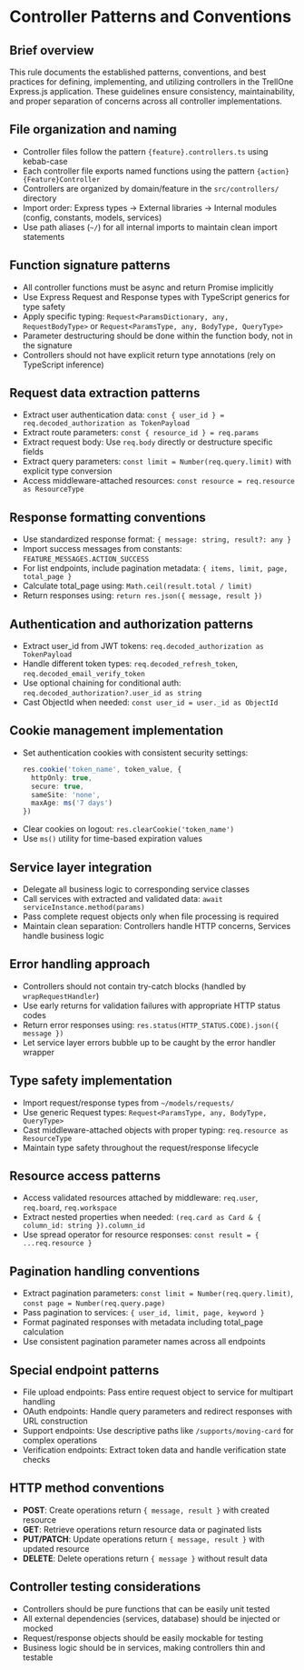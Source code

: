 # Controller Patterns and Conventions

## Brief overview

This rule documents the established patterns, conventions, and best practices for defining, implementing, and utilizing controllers in the TrellOne Express.js application. These guidelines ensure consistency, maintainability, and proper separation of concerns across all controller implementations.

## File organization and naming

- Controller files follow the pattern `{feature}.controllers.ts` using kebab-case
- Each controller file exports named functions using the pattern `{action}{Feature}Controller`
- Controllers are organized by domain/feature in the `src/controllers/` directory
- Import order: Express types → External libraries → Internal modules (config, constants, models, services)
- Use path aliases (`~/`) for all internal imports to maintain clean import statements

## Function signature patterns

- All controller functions must be async and return Promise<void> implicitly
- Use Express Request and Response types with TypeScript generics for type safety
- Apply specific typing: `Request<ParamsDictionary, any, RequestBodyType>` or `Request<ParamsType, any, BodyType, QueryType>`
- Parameter destructuring should be done within the function body, not in the signature
- Controllers should not have explicit return type annotations (rely on TypeScript inference)

## Request data extraction patterns

- Extract user authentication data: `const { user_id } = req.decoded_authorization as TokenPayload`
- Extract route parameters: `const { resource_id } = req.params`
- Extract request body: Use `req.body` directly or destructure specific fields
- Extract query parameters: `const limit = Number(req.query.limit)` with explicit type conversion
- Access middleware-attached resources: `const resource = req.resource as ResourceType`

## Response formatting conventions

- Use standardized response format: `{ message: string, result?: any }`
- Import success messages from constants: `FEATURE_MESSAGES.ACTION_SUCCESS`
- For list endpoints, include pagination metadata: `{ items, limit, page, total_page }`
- Calculate total_page using: `Math.ceil(result.total / limit)`
- Return responses using: `return res.json({ message, result })`

## Authentication and authorization patterns

- Extract user_id from JWT tokens: `req.decoded_authorization as TokenPayload`
- Handle different token types: `req.decoded_refresh_token`, `req.decoded_email_verify_token`
- Use optional chaining for conditional auth: `req.decoded_authorization?.user_id as string`
- Cast ObjectId when needed: `const user_id = user._id as ObjectId`

## Cookie management implementation

- Set authentication cookies with consistent security settings:
  ```typescript
  res.cookie('token_name', token_value, {
    httpOnly: true,
    secure: true,
    sameSite: 'none',
    maxAge: ms('7 days')
  })
  ```
- Clear cookies on logout: `res.clearCookie('token_name')`
- Use `ms()` utility for time-based expiration values

## Service layer integration

- Delegate all business logic to corresponding service classes
- Call services with extracted and validated data: `await serviceInstance.method(params)`
- Pass complete request objects only when file processing is required
- Maintain clean separation: Controllers handle HTTP concerns, Services handle business logic

## Error handling approach

- Controllers should not contain try-catch blocks (handled by `wrapRequestHandler`)
- Use early returns for validation failures with appropriate HTTP status codes
- Return error responses using: `res.status(HTTP_STATUS.CODE).json({ message })`
- Let service layer errors bubble up to be caught by the error handler wrapper

## Type safety implementation

- Import request/response types from `~/models/requests/`
- Use generic Request types: `Request<ParamsType, any, BodyType, QueryType>`
- Cast middleware-attached objects with proper typing: `req.resource as ResourceType`
- Maintain type safety throughout the request/response lifecycle

## Resource access patterns

- Access validated resources attached by middleware: `req.user`, `req.board`, `req.workspace`
- Extract nested properties when needed: `(req.card as Card & { column_id: string }).column_id`
- Use spread operator for resource responses: `const result = { ...req.resource }`

## Pagination handling conventions

- Extract pagination parameters: `const limit = Number(req.query.limit)`, `const page = Number(req.query.page)`
- Pass pagination to services: `{ user_id, limit, page, keyword }`
- Format paginated responses with metadata including total_page calculation
- Use consistent pagination parameter names across all endpoints

## Special endpoint patterns

- File upload endpoints: Pass entire request object to service for multipart handling
- OAuth endpoints: Handle query parameters and redirect responses with URL construction
- Support endpoints: Use descriptive paths like `/supports/moving-card` for complex operations
- Verification endpoints: Extract token data and handle verification state checks

## HTTP method conventions

- **POST**: Create operations return `{ message, result }` with created resource
- **GET**: Retrieve operations return resource data or paginated lists
- **PUT/PATCH**: Update operations return `{ message, result }` with updated resource
- **DELETE**: Delete operations return `{ message }` without result data

## Controller testing considerations

- Controllers should be pure functions that can be easily unit tested
- All external dependencies (services, database) should be injected or mocked
- Request/response objects should be easily mockable for testing
- Business logic should be in services, making controllers thin and testable
